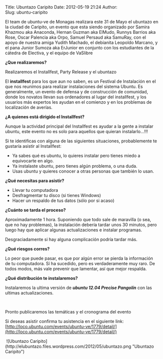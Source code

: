 Title: Ubuntazo Caripito
Date: 2012-05-19 21:24
Author:  
Slug: ubuntu-caripito

<div>
<div>
<div>
El team de ubuntu-ve de Monagas realizara este 31 de Mayo el ubuntazo en
la ciudad de Caripito, un evento que esta siendo organizado por Samira
Khazmou aka Anaconda, Hernan Guzman aka ElMudo, Runnys Barrios aka Rose,
Oscar Palencia aka Orpo, Samuel Persaud aka SamuRay, con el apoyo de
nuestra amiga Yudith Machado, el debianita Leopoldo Marcano, y el pana
Junior Sumoza aka ErJunior en conjunto con los estudiantes de la cátedra
de Electiva, y el equipo de VaSlibre

**¿Que realizaremos?**

Realizaremos el Installfest, Party Release y el ubuntazo

El **installfest** para los que aun no saben, es un Festival de
Instalación en el que nos reunimos para realizar instalaciones del
sistema Ubuntu. Es generalmente, un evento de defensa y de construcción
de comunidad, donde los novatos llevan sus ordenadores al lugar del
installfest, y los usuarios más expertos les ayudan en el comienzo y en
los problemas de localización de averías.

**<!--more-->¿A quienes está dirigido el Installfest?**

Aunque la actividad principal del Installfest es ayudar a la gente a
instalar ubuntu, este evento no es solo para aquellos que quieran
instalarlo...!!!

Si te identificas con alguna de las siguientes situaciones,
probablemente te gustaría asistir al Installfest:

-   Ya sabes qué es ubuntu, lo quieres instalar pero tienes miedo a
    equivocarte en algo.
-   Ya instalaste ubuntu, pero tienes algún problema, o una duda.
-   Usas ubuntu y quieres conocer a otras personas que también lo usan.

**¿Qué necesitas para asistir?**

-   Llevar tu computadora
-   Desfragmentar tu disco (si tienes Windows)
-   Hacer un respaldo de tus datos (sólo por si acaso)

**¿Cuánto se tarda el proceso?**

Aproximadamente 1 hora. Suponiendo que todo sale de maravilla (o sea,
que no hay problemas), la instalación debería tardar unos 30 minutos,
pero luego hay que aplicar algunas actualizaciones e instalar programas.

Desgraciadamente si hay alguna complicación podría tardar más.

**¿Qué riesgos corres?**

Lo peor que puede pasar, es que por algún error se pierda la información
de tu computadora. Sí ha sucedido, pero es verdaderamente muy raro. De
todos modos, más vale prevenir que lamentar, así que mejor respalda.

**¿Qué distribución te instalaremos?**

Instalaremos la ultima versión de ***ubuntu 12.04 Precise
Pangolín*** con las ultimas actualizaciones.

 

Pronto publicaremos las temáticas y el cronograma del evento

Si deseas asistir confirma tu asistencia en el siguiente
link:[http://loco.ubuntu.com/events/ubuntu-ve/1779/detail/](http://loco.ubuntu.com/events/ubuntu-ve/1779/detail/)

<div>
</div>
</div>
</div>
</div>
<div>
 ![Ubuntazo
Caripito](http://elubuntazo.files.wordpress.com/2012/05/ubuntazo.png "Ubuntazo Caripito")

</div>

